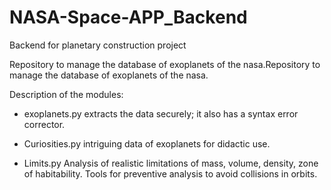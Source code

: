 # NASA-Space-APP_Backend
Backend for planetary construction project

Repository to manage the database of exoplanets of the nasa.Repository to manage the database of exoplanets of the nasa.

Description of the modules:

* exoplanets.py extracts the data securely; it also has a syntax error corrector.

* Curiosities.py intriguing data of exoplanets for didactic use.

* Limits.py Analysis of realistic limitations of mass, volume, density, zone of habitability. Tools for preventive analysis to avoid collisions in orbits.
